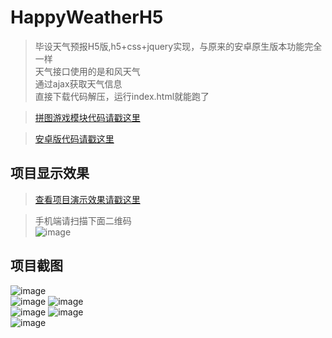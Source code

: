 # HappyWeatherH5

> 毕设天气预报H5版,h5+css+jquery实现，与原来的安卓原生版本功能完全一样<br>
> 天气接口使用的是和风天气<br>
> 通过ajax获取天气信息 <br>
> 直接下载代码解压，运行index.html就能跑了<br>

> [拼图游戏模块代码请戳这里](https://github.com/miss1/puzzle)<br>

> [安卓版代码请戳这里](https://github.com/miss1/HappyWeather)<br>

## 项目显示效果

>[查看项目演示效果请戳这里](https://miss1.github.io/happy_weather/html)<br>

>手机端请扫描下面二维码<br>
![image](https://github.com/miss1/HappyWeatherH5/raw/master/screenshot/happyweather.png)

## 项目截图

![image](https://github.com/miss1/HappyWeatherH5/raw/master/screenshot/Screenshot1.png)<br>
![image](https://github.com/miss1/HappyWeatherH5/raw/master/screenshot/Screenshot2.png)
![image](https://github.com/miss1/HappyWeatherH5/raw/master/screenshot/Screenshot3.png)<br>
![image](https://github.com/miss1/HappyWeatherH5/raw/master/screenshot/Screenshot4.png)
![image](https://github.com/miss1/HappyWeatherH5/raw/master/screenshot/Screenshot5.png)<br>
![image](https://github.com/miss1/HappyWeatherH5/raw/master/screenshot/Screenshot6.png)
